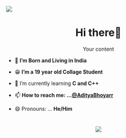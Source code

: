 <img src =  "https://cdn.discordapp.com/attachments/916010696406347776/986556875736760370/Layer_1.png">
<h1 align="center">Hi there👋</h1>
<p align="center">Your content</p>

- 🔭 **I’m Born and Living in India**

- 😁 **I’m a 19 year old Collage Student**

- 🌱 I’m currently learning **C and C++**

- 📫 **How to reach me: ...[@AdityaBhoyarr](https://twitter.com/AdityaBhoyarr)**

- 😄 Pronouns: ... **He/Him**

<h1 align="center"><img src =  "https://github-readme-stats.vercel.app/api?username=MrAdityaBhoyar&&show_icons=true&title_color=ffffff&icon_color=bb2acf&text_color=daf7dc&bg_color=151515"></h1>





<p align="left">
</p>
